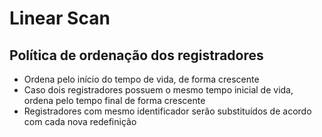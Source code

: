 # Linear Scan

## Política de ordenação dos registradores
* Ordena pelo início do tempo de vida, de forma crescente
* Caso dois registradores possuem o mesmo tempo inicial de vida, ordena pelo tempo final de forma crescente
* Registradores com mesmo identificador serão substituídos de acordo com cada nova redefinição